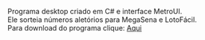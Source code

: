 Programa desktop criado em C# e interface MetroUI.<br>
Ele sorteia números aletórios para MegaSena e LotoFácil.<br>
Para download do programa clique: <a href="https://drive.google.com/file/d/1AtD12BsFIuAn6IottdKLtNzjW0DdhiTr/view?usp=sharing">Aqui</a>
